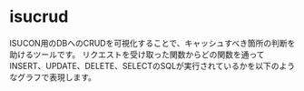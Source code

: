 # isucrud

ISUCON用のDBへのCRUDを可視化することで、キャッシュすべき箇所の判断を助けるツールです。
リクエストを受け取った関数からどの関数を通ってINSERT、UPDATE、DELETE、SELECTのSQLが実行されているかを以下のようなグラフで表現します。



